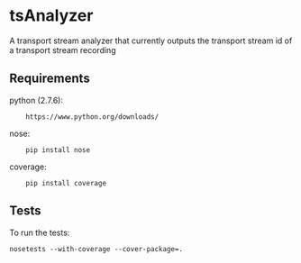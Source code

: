 tsAnalyzer
==========

A transport stream analyzer that currently outputs the transport stream id of a transport stream recording

Requirements
------------

python (2.7.6):

        https://www.python.org/downloads/

nose:

		pip install nose

coverage:

        pip install coverage

Tests
-----

To run the tests:

    nosetests --with-coverage --cover-package=.
